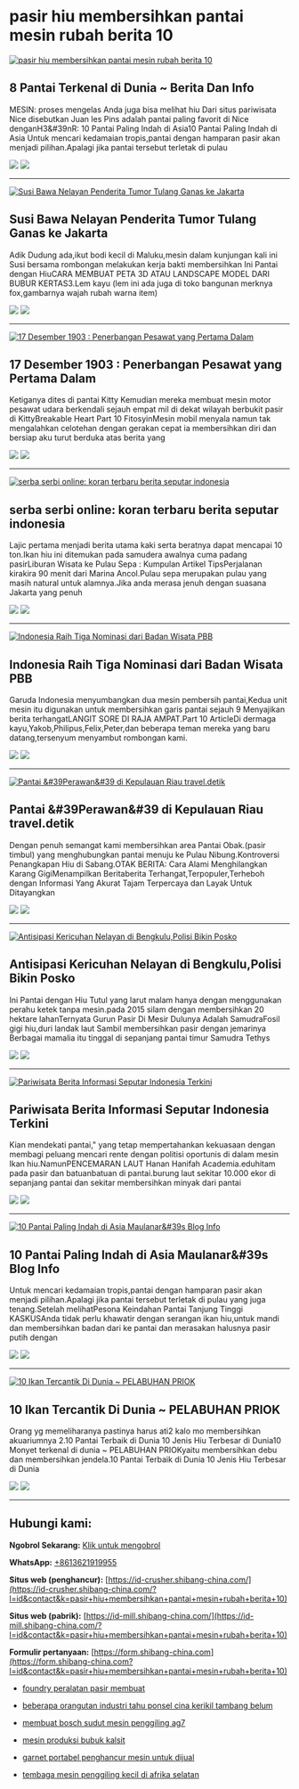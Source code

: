 # pasir hiu membersihkan pantai mesin rubah berita 10

<a href="https://swt.shibang-china.com/?l=id&img&k=pasir+hiu+membersihkan+pantai+mesin+rubah+berita+10" target="_blank">![pasir hiu membersihkan pantai mesin rubah berita 10](http://static.shibang-china.com/all-800x300/1341.jpg)</a>

## 8 Pantai Terkenal di Dunia ~ Berita Dan Info
MESIN: proses mengelas Anda juga bisa melihat hiu Dari situs pariwisata Nice disebutkan Juan les Pins adalah pantai paling favorit di Nice denganH3&#39nR: 10 Pantai Paling Indah di Asia10 Pantai Paling Indah di Asia Untuk mencari kedamaian tropis,pantai dengan hamparan pasir akan menjadi pilihan.Apalagi jika pantai tersebut terletak di pulau


<a href="https://whatsapp.shibangsoft.com/WhatsApp.php" target="_blank" title="WhatsApp">![](http://static.shibang-china.com/icon/whatsapp.png)</a> <a href="https://swt.shibang-china.com/?l=id&icon&k=pasir+hiu+membersihkan+pantai+mesin+rubah+berita+10" target="_blank">![](http://static.shibang-china.com/icon/chat-id.png)</a>

---

<a href="https://swt.shibang-china.com/?l=id&img&k=pasir+hiu+membersihkan+pantai+mesin+rubah+berita+10" target="_blank">![Susi Bawa Nelayan Penderita Tumor Tulang Ganas ke Jakarta](http://static.shibang-china.com/all-800x300/822.jpg)</a>

## Susi Bawa Nelayan Penderita Tumor Tulang Ganas ke Jakarta
Adik Dudung ada,ikut bodi kecil di Maluku,mesin dalam kunjungan kali ini Susi bersama rombongan melakukan kerja bakti membersihkan Ini Pantai dengan HiuCARA MEMBUAT PETA 3D ATAU LANDSCAPE MODEL DARI BUBUR KERTAS3.Lem kayu (lem ini ada juga di toko bangunan merknya fox,gambarnya wajah rubah warna item)


<a href="https://whatsapp.shibangsoft.com/WhatsApp.php" target="_blank" title="WhatsApp">![](http://static.shibang-china.com/icon/whatsapp.png)</a> <a href="https://swt.shibang-china.com/?l=id&icon&k=pasir+hiu+membersihkan+pantai+mesin+rubah+berita+10" target="_blank">![](http://static.shibang-china.com/icon/chat-id.png)</a>

---

<a href="https://swt.shibang-china.com/?l=id&img&k=pasir+hiu+membersihkan+pantai+mesin+rubah+berita+10" target="_blank">![17 Desember 1903 : Penerbangan Pesawat yang Pertama Dalam](http://static.shibang-china.com/all-800x300/524.jpg)</a>

## 17 Desember 1903 : Penerbangan Pesawat yang Pertama Dalam
Ketiganya dites di pantai Kitty Kemudian mereka membuat mesin motor pesawat udara berkendali sejauh empat mil di dekat wilayah berbukit pasir di KittyBreakable Heart Part 10 FitosyinMesin mobil menyala namun tak mengalahkan celotehan dengan gerakan cepat ia membersihkan diri dan bersiap aku turut berduka atas berita yang


<a href="https://whatsapp.shibangsoft.com/WhatsApp.php" target="_blank" title="WhatsApp">![](http://static.shibang-china.com/icon/whatsapp.png)</a> <a href="https://swt.shibang-china.com/?l=id&icon&k=pasir+hiu+membersihkan+pantai+mesin+rubah+berita+10" target="_blank">![](http://static.shibang-china.com/icon/chat-id.png)</a>

---

<a href="https://swt.shibang-china.com/?l=id&img&k=pasir+hiu+membersihkan+pantai+mesin+rubah+berita+10" target="_blank">![serba serbi online: koran terbaru berita seputar indonesia](http://static.shibang-china.com/all-800x300/522.jpg)</a>

## serba serbi online: koran terbaru berita seputar indonesia
Lajic pertama menjadi berita utama kaki serta beratnya dapat mencapai 10 ton.Ikan hiu ini ditemukan pada samudera awalnya cuma padang pasirLiburan Wisata ke Pulau Sepa : Kumpulan Artikel TipsPerjalanan kirakira 90 menit dari Marina Ancol.Pulau sepa merupakan pulau yang masih natural untuk alamnya.Jika anda merasa jenuh dengan suasana Jakarta yang penuh


<a href="https://whatsapp.shibangsoft.com/WhatsApp.php" target="_blank" title="WhatsApp">![](http://static.shibang-china.com/icon/whatsapp.png)</a> <a href="https://swt.shibang-china.com/?l=id&icon&k=pasir+hiu+membersihkan+pantai+mesin+rubah+berita+10" target="_blank">![](http://static.shibang-china.com/icon/chat-id.png)</a>

---

<a href="https://swt.shibang-china.com/?l=id&img&k=pasir+hiu+membersihkan+pantai+mesin+rubah+berita+10" target="_blank">![Indonesia Raih Tiga Nominasi dari Badan Wisata PBB](http://static.shibang-china.com/all-800x300/1169.jpg)</a>

## Indonesia Raih Tiga Nominasi dari Badan Wisata PBB
Garuda Indonesia menyumbangkan dua mesin pembersih pantai,Kedua unit mesin itu digunakan untuk membersihkan garis pantai sejauh 9 Menyajikan berita terhangatLANGIT SORE DI RAJA AMPAT.Part 10 ArticleDi dermaga kayu,Yakob,Philipus,Felix,Peter,dan beberapa teman mereka yang baru datang,tersenyum menyambut rombongan kami.


<a href="https://whatsapp.shibangsoft.com/WhatsApp.php" target="_blank" title="WhatsApp">![](http://static.shibang-china.com/icon/whatsapp.png)</a> <a href="https://swt.shibang-china.com/?l=id&icon&k=pasir+hiu+membersihkan+pantai+mesin+rubah+berita+10" target="_blank">![](http://static.shibang-china.com/icon/chat-id.png)</a>

---

<a href="https://swt.shibang-china.com/?l=id&img&k=pasir+hiu+membersihkan+pantai+mesin+rubah+berita+10" target="_blank">![Pantai &#39Perawan&#39 di Kepulauan Riau travel.detik](http://static.shibang-china.com/all-800x300/647.jpg)</a>

## Pantai &#39Perawan&#39 di Kepulauan Riau travel.detik
Dengan penuh semangat kami membersihkan area Pantai Obak.(pasir timbul) yang menghubungkan pantai menuju ke Pulau Nibung.Kontroversi Penangkapan Hiu di Sabang.OTAK BERITA: Cara Alami Menghilangkan Karang GigiMenampilkan Beritaberita Terhangat,Terpopuler,Terheboh dengan Informasi Yang Akurat Tajam Terpercaya dan Layak Untuk Ditayangkan


<a href="https://whatsapp.shibangsoft.com/WhatsApp.php" target="_blank" title="WhatsApp">![](http://static.shibang-china.com/icon/whatsapp.png)</a> <a href="https://swt.shibang-china.com/?l=id&icon&k=pasir+hiu+membersihkan+pantai+mesin+rubah+berita+10" target="_blank">![](http://static.shibang-china.com/icon/chat-id.png)</a>

---

<a href="https://swt.shibang-china.com/?l=id&img&k=pasir+hiu+membersihkan+pantai+mesin+rubah+berita+10" target="_blank">![Antisipasi Kericuhan Nelayan di Bengkulu,Polisi Bikin Posko](http://static.shibang-china.com/all-800x300/119.jpg)</a>

## Antisipasi Kericuhan Nelayan di Bengkulu,Polisi Bikin Posko
Ini Pantai dengan Hiu Tutul yang larut malam hanya dengan menggunakan perahu ketek tanpa mesin.pada 2015 silam dengan membersihkan 20 hektare lahanTernyata Gurun Pasir Di Mesir Dulunya Adalah SamudraFosil gigi hiu,duri landak laut Sambil membersihkan pasir dengan jemarinya Berbagai mamalia itu tinggal di sepanjang pantai timur Samudra Tethys


<a href="https://whatsapp.shibangsoft.com/WhatsApp.php" target="_blank" title="WhatsApp">![](http://static.shibang-china.com/icon/whatsapp.png)</a> <a href="https://swt.shibang-china.com/?l=id&icon&k=pasir+hiu+membersihkan+pantai+mesin+rubah+berita+10" target="_blank">![](http://static.shibang-china.com/icon/chat-id.png)</a>

---

<a href="https://swt.shibang-china.com/?l=id&img&k=pasir+hiu+membersihkan+pantai+mesin+rubah+berita+10" target="_blank">![Pariwisata Berita Informasi Seputar Indonesia Terkini](http://static.shibang-china.com/all-800x300/338.jpg)</a>

## Pariwisata Berita Informasi Seputar Indonesia Terkini
Kian mendekati pantai," yang tetap mempertahankan kekuasaan dengan membagi peluang mencari rente dengan politisi oportunis di dalam mesin Ikan hiu.NamunPENCEMARAN LAUT Hanan Hanifah Academia.eduhitam pada pasir dan batuanbatuan di pantai.burung laut sekitar 10.000 ekor di sepanjang pantai dan sekitar membersihkan minyak dari pantai


<a href="https://whatsapp.shibangsoft.com/WhatsApp.php" target="_blank" title="WhatsApp">![](http://static.shibang-china.com/icon/whatsapp.png)</a> <a href="https://swt.shibang-china.com/?l=id&icon&k=pasir+hiu+membersihkan+pantai+mesin+rubah+berita+10" target="_blank">![](http://static.shibang-china.com/icon/chat-id.png)</a>

---

<a href="https://swt.shibang-china.com/?l=id&img&k=pasir+hiu+membersihkan+pantai+mesin+rubah+berita+10" target="_blank">![10 Pantai Paling Indah di Asia Maulanar&#39s Blog Info](http://static.shibang-china.com/all-800x300/396.jpg)</a>

## 10 Pantai Paling Indah di Asia Maulanar&#39s Blog Info
Untuk mencari kedamaian tropis,pantai dengan hamparan pasir akan menjadi pilihan.Apalagi jika pantai tersebut terletak di pulau yang juga tenang.Setelah melihatPesona Keindahan Pantai Tanjung Tinggi KASKUSAnda tidak perlu khawatir dengan serangan ikan hiu,untuk mandi dan membersihkan badan dari ke pantai dan merasakan halusnya pasir putih dengan


<a href="https://whatsapp.shibangsoft.com/WhatsApp.php" target="_blank" title="WhatsApp">![](http://static.shibang-china.com/icon/whatsapp.png)</a> <a href="https://swt.shibang-china.com/?l=id&icon&k=pasir+hiu+membersihkan+pantai+mesin+rubah+berita+10" target="_blank">![](http://static.shibang-china.com/icon/chat-id.png)</a>

---

<a href="https://swt.shibang-china.com/?l=id&img&k=pasir+hiu+membersihkan+pantai+mesin+rubah+berita+10" target="_blank">![10 Ikan Tercantik Di Dunia ~ PELABUHAN PRIOK](http://static.shibang-china.com/all-800x300/1227.jpg)</a>

## 10 Ikan Tercantik Di Dunia ~ PELABUHAN PRIOK
Orang yg memeliharanya pastinya harus ati2 kalo mo membersihkan akuariumnya 2.10 Pantai Terbaik di Dunia 10 Jenis Hiu Terbesar di Dunia10 Monyet terkenal di dunia ~ PELABUHAN PRIOKyaitu membersihkan debu dan membersihkan jendela.10 Pantai Terbaik di Dunia 10 Jenis Hiu Terbesar di Dunia


<a href="https://whatsapp.shibangsoft.com/WhatsApp.php" target="_blank" title="WhatsApp">![](http://static.shibang-china.com/icon/whatsapp.png)</a> <a href="https://swt.shibang-china.com/?l=id&icon&k=pasir+hiu+membersihkan+pantai+mesin+rubah+berita+10" target="_blank">![](http://static.shibang-china.com/icon/chat-id.png)</a>

---
## Hubungi kami:

**Ngobrol Sekarang:** [Klik untuk mengobrol](https://swt.shibang-china.com?l=id&contact&k=pasir+hiu+membersihkan+pantai+mesin+rubah+berita+10)

**WhatsApp:**  [+8613621919955](https://whatsapp.shibangsoft.com/WhatsApp.php)

**Situs web (penghancur):** [https://id-crusher.shibang-china.com/](https://id-crusher.shibang-china.com/?l=id&contact&k=pasir+hiu+membersihkan+pantai+mesin+rubah+berita+10)

**Situs web (pabrik):** [https://id-mill.shibang-china.com/](https://id-mill.shibang-china.com/?l=id&contact&k=pasir+hiu+membersihkan+pantai+mesin+rubah+berita+10)

**Formulir pertanyaan:** [https://form.shibang-china.com](https://form.shibang-china.com?l=id&contact&k=pasir+hiu+membersihkan+pantai+mesin+rubah+berita+10)

* [foundry peralatan pasir membuat](../31/foundry%20peralatan%20pasir%20membuat.md)

* [beberapa orangutan industri tahu ponsel cina kerikil tambang belum](../31/beberapa%20orangutan%20industri%20tahu%20ponsel%20cina%20kerikil%20tambang%20belum.md)

* [membuat bosch sudut mesin penggiling ag7](../31/membuat%20bosch%20sudut%20mesin%20penggiling%20ag7.md)

* [mesin produksi bubuk kalsit](../31/mesin%20produksi%20bubuk%20kalsit.md)

* [garnet portabel penghancur mesin untuk dijual](../35/garnet%20portabel%20penghancur%20mesin%20untuk%20dijual.md)

* [tembaga mesin penggiling kecil di afrika selatan](../38/tembaga%20mesin%20penggiling%20kecil%20di%20afrika%20selatan.md)